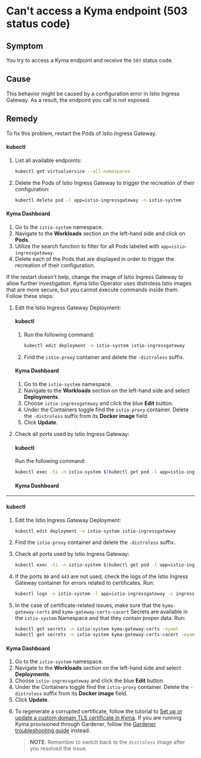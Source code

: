 # Can't access a Kyma endpoint (503 status code)

## Symptom

You try to access a Kyma endpoint and receive the `503` status code.

## Cause

This behavior might be caused by a configuration error in Istio Ingress Gateway. As a result, the endpoint you call is not exposed.

## Remedy

To fix this problem, restart the Pods of Istio Ingress Gateway.

<!-- tabs:start -->

#### **kubectl**

1. List all available endpoints:

    ```bash
    kubectl get virtualservice --all-namespaces
    ```

2. Delete the Pods of Istio Ingress Gateway to trigger the recreation of their configuration:

     ```bash
     kubectl delete pod -l app=istio-ingressgateway -n istio-system
     ```

#### **Kyma Dashboard**

1. Go to the `istio-system` namespace.
2. Navigate to the **Workloads** section on the left-hand side and click on **Pods**.
3. Utilize the search function to filter for all Pods labeled with `app=istio-ingressgateway`.
4. Delete each of the Pods that are displayed in order to trigger the recreation of their configuration.

<!-- tabs:end -->

If the restart doesn't help, change the image of Istio Ingress Gateway to allow further investigation. Kyma Istio Operator uses distroless Istio images that are more secure, but you cannot execute commands inside them. Follow these steps:

1. Edit the Istio Ingress Gateway Deployment:

   <!-- tabs:start -->

   #### **kubectl**
   1. Run the following command:
      ```bash
      kubectl edit deployment -n istio-system istio-ingressgateway
      ```
   2. Find the `istio-proxy` container and delete the `-distroless` suffix.
   
   #### **Kyma Dashboard**

   1. Go to the `istio-system` namespace.
   2. Navigate to the **Workloads** section on the left-hand side and select **Deployments**.
   3. Choose `istio-ingressgateway` and click the blue **Edit** button.
   4. Under the Containers toggle find the `istio-proxy` container. Delete the `-distroless` suffix from its **Docker image** field.
   5. Click **Update**.

   <!-- tabs:end -->


2. Check all ports used by Istio Ingress Gateway:

   <!-- tabs:start -->

   #### **kubectl**
   Run the following command:

   ```bash
   kubectl exec -ti -n istio-system $(kubectl get pod -l app=istio-ingressgateway -n istio-system -o name) -c istio-proxy -- netstat -lptnu
    ```

   #### **Kyma Dashboard**


   <!-- tabs:end -->



---

#### **kubectl**

1. Edit the Istio Ingress Gateway Deployment:

    ```bash
    kubectl edit deployment -n istio-system istio-ingressgateway
    ```

2. Find the `istio-proxy` container and delete the `-distroless` suffix.

3. Check all ports used by Istio Ingress Gateway:

    ```bash
    kubectl exec -ti -n istio-system $(kubectl get pod -l app=istio-ingressgateway -n istio-system -o name) -c istio-proxy -- netstat -lptnu
    ```

4. If the ports `80` and `443` are not used, check the logs of the Istio Ingress Gateway container for errors related to certificates. Run:

    ```bash
    kubectl logs -n istio-system -l app=istio-ingressgateway -c ingress-sds
    ```

5. In the case of certificate-related issues, make sure that the `kyma-gateway-certs` and `kyma-gateway-certs-cacert` Secrets are available in the `istio-system` Namespace and that they contain proper data. Run:

    ```bash
    kubectl get secrets -n istio-system kyma-gateway-certs -oyaml
    kubectl get secrets -n istio-system kyma-gateway-certs-cacert -oyaml
    ```

#### **Kyma Dashboard**

1. Go to the `istio-system` namespace.
2. Navigate to the **Workloads** section on the left-hand side and select **Deployments**.
3. Choose `istio-ingressgateway` and click the blue **Edit** button.
4. Under the Containers toggle find the `istio-proxy` container. Delete the `-distroless` suffix from its **Docker image** field.
5. Click **Update**.


<!-- tabs:end -->


6. To regenerate a corrupted certificate, follow the tutorial to [Set up or update a custom domain TLS certificate in Kyma](https://kyma-project.io/docs/kyma/latest/03-tutorials/00-security/sec-01-tls-certificates-security/). If you are running Kyma provisioned through Gardener, follow the [Gardener troubleshooting guide](https://kyma-project.io/docs/kyma/latest/04-operation-guides/troubleshooting/security/sec-01-certificates-gardener/) instead.

   >**NOTE**: Remember to switch back to the `distroless` image after you resolved the issue.
